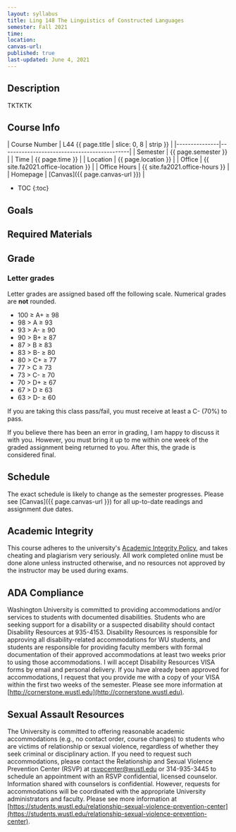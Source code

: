```yaml
---
layout: syllabus
title: Ling 148 The Linguistics of Constructed Languages
semester: Fall 2021
time: 
location: 
canvas-url: 
published: true
last-updated: June 4, 2021
---
```


## Description
TKTKTK

## Course Info

| Course Number | L44 {{ page.title | slice: 0, 8 | strip }}  |
|---------------|---------------------------------------------|
| Semester      | {{ page.semester }}                         |
| Time          | {{ page.time }}                             |
| Location      | {{ page.location }}                         |
| Office        | {{ site.fa2021.office-location }}           |
| Office Hours  | {{ site.fa2021.office-hours }}              | 
| Homepage      | [Canvas]({{ page.canvas-url }})             | 

* TOC
{:toc}

## Goals

## Required Materials

## Grade

### Letter grades

Letter grades are assigned based off the following scale. Numerical grades are **not** rounded. 

* 100 ≥ A+ ≥ 98
* 98 > A ≥ 93
* 93 > A- ≥ 90
* 90 > B+ ≥ 87
* 87 > B ≥ 83
* 83 > B- ≥ 80
* 80 > C+ ≥ 77
* 77 > C ≥ 73
* 73 > C- ≥ 70
* 70 > D+ ≥ 67
* 67 > D ≥ 63
* 63 > D- ≥ 60

If you are taking this class pass/fail, you must receive at least a C- (70%) to pass. 

If you believe there has been an error in grading, I am happy to discuss it with you. However, you must bring it up to me within one week of the graded assignment being returned to you. After this, the grade is considered final. 

## Schedule

The exact schedule is likely to change as the semester progresses. Please see [Canvas]({{ page.canvas-url }}) for all up-to-date readings and assignment due dates. 

## Academic Integrity

This course adheres to the university's [Academic Integrity Policy](https://studentconduct.wustl.edu/academic-integrity), and takes cheating and plagiarism very seriously. All work completed online must be done alone unless instructed otherwise, and no resources not approved by the instructor may be used during exams.  

## ADA Compliance

Washington University is committed to providing accommodations and/or services to students with documented disabilities. Students who are seeking support for a disability or a suspected disability should contact Disability Resources at 935-4153. Disability Resources is responsible for approving all disability-related accommodations for WU students, and students are responsible for providing faculty members with formal documentation of their approved accommodations at least two weeks prior to using those accommodations. I will accept Disability Resources VISA forms by email and personal delivery. If you have already been approved for accommodations, I request that you provide me with a copy of your VISA within the first two weeks of the semester. Please see more information at [http://cornerstone.wustl.edu](http://cornerstone.wustl.edu). 

## Sexual Assault Resources

The University is committed to offering reasonable academic accommodations (e.g., no contact order, course changes) to students who are victims of relationship or sexual violence, regardless of whether they seek criminal or disciplinary action.  If you need to request such accommodations, please contact the Relationship and Sexual Violence Prevention Center (RSVP) at rsvpcenter@wustl.edu or 314-935-3445 to schedule an appointment with an RSVP confidential, licensed counselor. Information shared with counselors is confidential. However, requests for accommodations will be coordinated with the appropriate University administrators and faculty. Please see more information at [https://students.wustl.edu/relationship-sexual-violence-prevention-center](https://students.wustl.edu/relationship-sexual-violence-prevention-center).